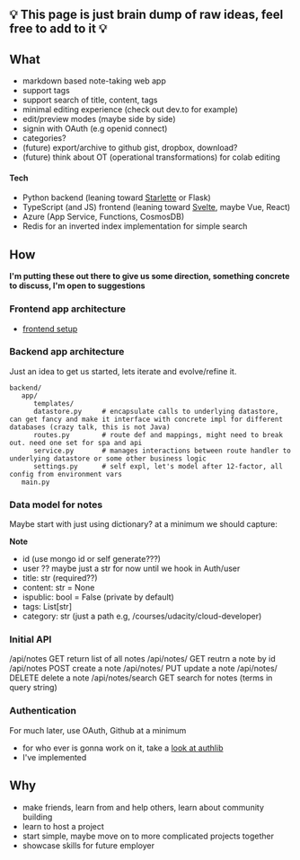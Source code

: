 ## 💡 **This page is just brain dump of raw ideas, feel free to add to it** 💡

## What

* markdown based note-taking web app
* support tags
* support search of title, content, tags
* minimal editing experience (check out dev.to for example)
* edit/preview modes (maybe side by side)
* signin with OAuth (e.g openid connect)
* categories?
* (future) export/archive to github gist, dropbox, download?
* (future) think about OT (operational transformations) for colab editing

#### Tech
* Python backend (leaning toward [Starlette](https://www.starlette.io/) or Flask)
* TypeScript (and JS) frontend (leaning toward [Svelte](https://svelte.dev), maybe Vue, React)
* Azure (App Service, Functions, CosmosDB)
* Redis for an inverted index implementation for simple search


## How

**I'm putting these out there to give us some direction, something concrete to discuss, I'm open to suggestions** 

### Frontend app architecture

- [frontend setup](./onboarding-guide.md#frontend-setup)

### Backend app architecture

Just an idea to get us started, lets iterate and evolve/refine it.

```shell
backend/
   app/
      templates/
      datastore.py     # encapsulate calls to underlying datastore, can get fancy and make it interface with concrete impl for different databases (crazy talk, this is not Java)
      routes.py        # route def and mappings, might need to break out. need one set for spa and api
      service.py       # manages interactions between route handler to underlying datastore or some other business logic
      settings.py      # self expl, let's model after 12-factor, all config from environment vars
   main.py
```


### Data model for notes

Maybe start with just using dictionary? at a minimum we should capture:

**Note**
 - id (use mongo id or self generate???)
 - user ?? maybe just a str for now until we hook in Auth/user
 - title: str (required??)
 - content: str = None
 - ispublic: bool = False (private by default)
 - tags: List[str]
 - category: str (just a path e.g, /courses/udacity/cloud-developer)  


### Initial API

/api/notes         GET return list of all notes
/api/notes/<id>    GET reutrn a note by id
/api/notes         POST create a note
/api/notes/<id>    PUT update a note
/api/notes/<id>    DELETE delete a note
/api/notes/search  GET search for notes (terms in query string)

### Authentication

For much later, use OAuth, Github at a minimum
- for who ever is gonna work on it, take a [look at authlib](https://docs.authlib.org/en/stable/)
- I've implemented 


## Why

* make friends, learn from and help others, learn about community building
* learn to host a project
* start simple, maybe move on to more complicated projects together
* showcase skills for future employer
